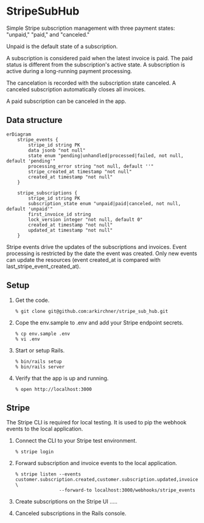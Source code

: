 # StripeSubHub

Simple Stripe subscription management with three payment states:
"unpaid," "paid," and "canceled."

Unpaid is the default state of a subscription.

A subscription is considered paid when the latest invoice is paid. The paid 
status is different from the subscription's active state. A subscription is 
active during a long-running payment processing. 

The cancelation is recorded with the subscription state canceled. A canceled 
subscription automatically closes all invoices.

A paid subscription can be canceled in the app.

## Data structure

```mermaid
erDiagram
    stripe_events {
        stripe_id string PK
        data jsonb "not null"
        state enum "pending|unhandled|processed|failed, not null, default 'pending'"
        processing_error string "not null, default ''"
        stripe_created_at timestamp "not null"
        created_at timestamp "not null"
    }

    stripe_subscriptions {
        stripe_id string PK
        subscription_state enum "unpaid|paid|canceled, not null, default 'unpaid'"
        first_invoice_id string
        lock_version integer "not null, default 0"
        created_at timestamp "not null"
        updated_at timestamp "not null"
    }
```

Stripe events drive the updates of the subscriptions and invoices. Event 
processing is restricted by the date the event was created. Only new events 
can update the resources (event created_at is compared with 
last_stripe_event_created_at).

## Setup

1.  Get the code.

        % git clone git@github.com:arkirchner/stripe_sub_hub.git

2.  Cope the env.sample to .env and add your Stripe endpoint secrets.

        % cp env.sample .env
        % vi .env

3.  Start or setup Rails.

        % bin/rails setup
        % bin/rails server

4.  Verify that the app is up and running.

        % open http://localhost:3000

## Stripe

The Stripe CLI is required for local testing. It is used to pip the webhook 
events to the local application.


1.  Connect the CLI to your Stripe test environment.

        % stripe login

2.  Forward subscription and invoice events to the local application. 

        % stripe listen --events customer.subscription.created,customer.subscription.updated,invoice.updated \
                        --forward-to localhost:3000/webhooks/stripe_events

3.  Create subscriptions on the Stripe UI .....

4.  Canceled subscriptions in the Rails console.


